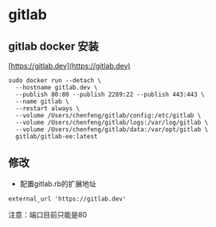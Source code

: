 # gitlab

## gitlab docker 安装

[https://gitlab.dev](https://gitlab.dev)

```text
sudo docker run --detach \
  --hostname gitlab.dev \
  --publish 80:80 --publish 2289:22 --publish 443:443 \
  --name gitlab \
  --restart always \
  --volume /Users/chenfeng/gitlab/config:/etc/gitlab \
  --volume /Users/chenfeng/gitlab/logs:/var/log/gitlab \
  --volume /Users/chenfeng/gitlab/data:/var/opt/gitlab \
  gitlab/gitlab-ee:latest
```

## 修改

* 配置gitlab.rb的扩展地址

```text
external_url 'https://gitlab.dev'
```

注意：端口目前只能是80

